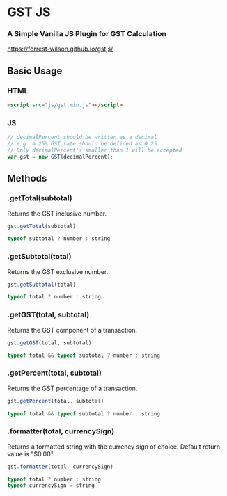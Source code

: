# GST JS

### A Simple Vanilla JS Plugin for GST Calculation

https://forrest-wilson.github.io/gstjs/

## Basic Usage

### HTML

```html
<script src="js/gst.min.js"></script>
```

### JS

```javascript
// decimalPercent should be written as a decimal
// e.g. a 25% GST rate should be defined as 0.25
// Only decimalPercent's smaller than 1 will be accepted
var gst = new GST(decimalPercent);
```

## Methods

### .getTotal(subtotal)

Returns the GST inclusive number.

```javascript
gst.getTotal(subtotal)

typeof subtotal ? number : string
```

### .getSubtotal(total)

Returns the GST exclusive number.

```javascript
gst.getSubtotal(total)

typeof total ? number : string
```

### .getGST(total, subtotal)

Returns the GST component of a transaction.

```javascript
gst.getGST(total, subtotal)

typeof total && typeof subtotal ? number : string
```

### .getPercent(total, subtotal)

Returns the GST percentage of a transaction.

```javascript
gst.getPercent(total, subtotal)

typeof total && typeof subtotal ? number : string
```

### .formatter(total, currencySign)

Returns a formatted string with the currency sign of choice. Default return value is "$0.00".

```javascript
gst.formatter(total, currencySign)

typeof total ? number : string
typeof currencySign = string
```